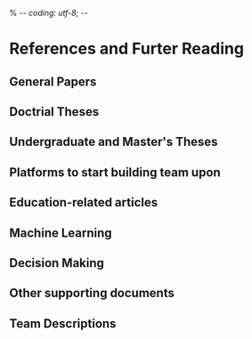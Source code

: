 % -*- coding: utf-8; -*-

# References and Furter Reading

## General Papers

[^cite_ak99]: Minoru Asada and Hiroaki Kitano, editors. RoboCup-98: Robot Soccer World Cup II. LNAI 1604. Springer, Berlin, Heidelberg, New York, 1999.

[^cite_burkhard97]: Hans-Dieter Burkhard, Markus Hannebauer, and Jan Wendler. AT Humboldt — Development, Practice and Theory. In Hiroaki Kitano, editor, RoboCup-97: Robot Soccer World Cup I, volume 1395 of Lecture Notes in Computer Science, pages 357–372. RoboCup Federation, Springer–Verlag, 1997.

[^cite_robocup99proc]: Silvia Coradeschi, Tucker Balch, Gerhard Kraetzschmar, and Peter Stone, editors. Team Descriptions Simulation League RoboCup’99, Stockholm, Sweden, July 1999.

[^cite_jfk61]: John F. Kennedy. Urgent National Needs. Congressional Record – House (25 may 1961), 1961.

[^cite_prerobocup96]: Hiroaki Kitano, editor. Proceedings of the IROS-96 Workshop on RoboCup, Osaka, Japan, November 1996.

[^cite_robocup97]: Hiroaki Kitano, editor. RoboCup-97: Robot Soccer World Cup I. Springer Verlag, Berlin, 1998.

[^cite_kitano95ijcai]: Hiroaki Kitano, Minoru Asada, Yasou Kuniyoshi, Itsuki Noda, and Eiichi Osawa. RoboCup: The Robot World Cup Initiative. In Proc. of IJCAI-95 Workshop on Entertainment and AI/Alife, pages 19–24, 1995.

[^cite_kitano97]: Hiroaki Kitano, Minoru Asada, Yasuo Kuniyoshi, Itsuki Noda, and Eiichi Osawa. RoboCup: The robot world cup initiative. In W. Lewis Johnson and Barbara Hayes-Roth, editors, Proceedings of the First International Conference on Autonomous Agents (Agents ’97), pages 340–347, New York, 5–8 1997. ACM Press.

[^cite_lanser97]: Stefan Lanser, Christoph Zierl, Olaf Munkelt, and Bernd Radig. MORAL - A Vision-based Object Recognition System for Autonomous Mobile Systems. In 7th International Conference on Computer Analysis of Images and Patterns, Kiel, pages 33–41. Springer–Verlag, September 1997.

[^cite_luke97]: Sean Luke, Charles Hohn, Jonathan Farris, Gary Jackson, and James Hendler. Co-evolving Soccer Softbot Team Coordination with Genetic Programming. In Hiroaki Kitano, editor, Proceedings of the RoboCup−97 Workshop at the 15 th International Joint Conference on Artificial Intelligence (IJCAI97), pages 115–118, 1997.

[^cite_mackworth93]: Alan Mackworth. On Seeing Robots, chapter 1, pages 1–13. World Scientific Press, 1993.

[^cite_nie01]: Andreas G. Nie, Angelika Honemann, Andres Pegam, Collin Rogowski, Leonhard Hennig, Marco Diedrich, Philipp Hugelmeyer, Sean Buttinger, and Timo Steffens. the osnabrueck robocup agents project. Technical report, Institute of Cognitive Science, Osnabrueck, 2001.

[^cite_noda97robocup97]: Itsuki Noda, Shoji Suzuki, Hitoshi Matsubara, Minoru Asada, and Hiroaki Kitano. Overview of RoboCup-97. In Hiroaki Kitano, editor, RoboCup-97: Robot Soccer World Cup I, pages 20–41. Springer–Verlag, 1997.

[^cite_reis01]: Luis Paulo Reis and Nuno Lau. Coach unilang - a standard language for coaching a (robo)soccer team. In Andreas Birk, Silvia Coradeshi, and Satoshi Tadokoro, editors, RoboCup-2001: Robot Soccer World Cup V. Springer, Berlin, 2002..

[^cite_robocup2000]: Peter Stone, Tucker Balch, and Gerhard Kraetszchmar, editors. RoboCup-2000: Robot Soccer World Cup IV, Berlin, 2001. Springer Verlag.

## Doctrial Theses

[^cite_dorer99]: Klaus Dorer. Motivation, Handlungskontrolle und Zielmanagement in autonomen Agenten. PhD thesis, Albert-Ludwigs-Universität Freiburg, Freiburg, December 1999. (German only).

[^cite_stone98]: Peter Stone. Layered Learning in Multi-Agent Systems. PhD thesis, School of Computer Science, Carnegie Mellon University, December 1998.

[^cite_kummeneje01phl]: Johan Kummeneje. RoboCup as a Means to Research, Education, and Dissemination. Ph. Lic. Thesis, March 2001. Department of Computer and Systems Sciences, Stockholm University and the Royal Institute of Technology.

## Undergraduate and Master's Theses

[^cite_heintz00]: Fredrik Heintz. RoboSoc a System for Developing RoboCup Agents for Educational Use. Master’s thesis, IDA 00/26, Linköping university, Sweden, March 2000.

[^cite_murray99]: Jan Murray. My goal is my castle – Die höheren Fähigkeiten eines RoboCup-Agenten am Beispiel des Torwarts. Studienarbeit, Universität Koblenz-Landau,Germany, March 1999. (German only).

[^cite_murray01]: Jan Murray. Soccer Agents Think in UML. Diploma thesis, Universität KoblenzLandau, 2001.

[^cite_obst99]: Oliver Obst. RoboLog: Eine deduktive Schnittstelle zum RoboCup Soccer Server. Diploma thesis, Universität Koblenz-Landau, February 1999. (German only)

## Platforms to start building team upon

## Education-related articles

## Machine Learning

[^cite_buck00]: Sebastian Buck and Martin A. Riedmiller. Learning situation dependent successrates of actions in a robocup scenario. In Pacific Rim International Conference on Artificial Intelligence, page 809, 2000.

[^cite_stone00]: Peter Stone. Layered Learning in Multiagent Systems: A Winning Approach toRobotic Soccer. MIT Press, 2000.

## Decision Making

[^cite_subrahmanian00]: Piero Bonatti, Jürgen Dix, Thomas Eiter, Sarit Kraus, Fatma Ozcan, and Robert Ross. Heterogeneous Agent Systems. MIT Press, Cambridge, Massachusetts, 2000.

## Other supporting documents

[^cite_fifa01]: Laws of the games. by FIFA on <http://www.fifa.com>, 2000. Verified on 12th February 2001.

[^cite_stevens90]: W.R. Stevens. UNIX Network Programming. Prentice Hall, 1990.

## Team Descriptions

[^cite_cmunited98]: Peter Stone, Manuela Veloso, and Patrick Riley. The CMUnited-98 Champion Simulator Team. In Minoru Asada and Hiroaki Kitano, editors, RoboCup-98: Robot Soccer World Cup II. RoboCup Federation, Springer–Verlag, 1998.

[^cite_cmunited99]: Peter Stone, Manuela Veloso, and Patrick Riley. The CMUnited-99 Simulator Team. In Silvia Coradeschi, Tucker Balch, Gerhard Kraetzschmar, and Peter Stone, editors, Team Descriptions Simulation League RoboCup’99, pages 7–11. RoboCup Federation, Linköping University Electronic Press, 1999.
